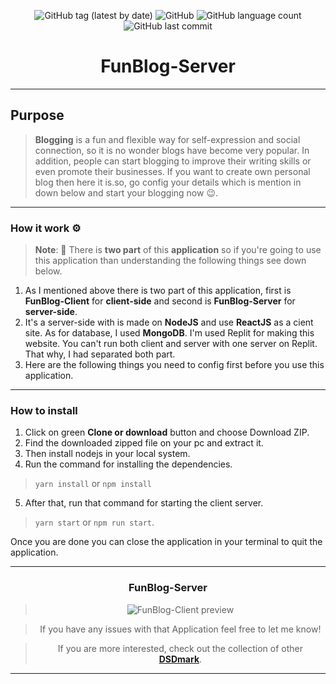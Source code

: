 <div align="center">

![GitHub tag (latest by date)](https://img.shields.io/github/v/tag/DSDmark/BubbleSort)
![GitHub](https://img.shields.io/github/license/DSDmark/BubbleSort)
![GitHub language count](https://img.shields.io/github/languages/count/DSDmark/BubbleSort)
![GitHub last commit](https://img.shields.io/github/last-commit/DSDmark/BubbleSort)

# FunBlog-Server

<div>

<div align="center">

<div align="left">

---

## Purpose

> **Blogging** is a fun and flexible way for self-expression and social connection, so it is no wonder blogs have become very popular. In addition, people can start blogging to improve their writing skills or even promote their businesses. If you want to create own personal blog then here it is.so, go config your details which is mention in down below and start your blogging now 😉.

---

### How it work ⚙️

> **Note**: 📝 There is **two part** of this **application** so if you're going to use this application than understanding the following things see down below.

1. As I mentioned above there is two part of this application, first is **FunBlog-Client** for **client-side** and second is **FunBlog-Server** for **server-side**. 
2. It's a server-side with is made on **NodeJS** and use **ReactJS** as a cient site. As for database, I used **MongoDB**. I'm used Replit for making this website. You can't run both client and server with one server on Replit. That why, I had separated both part.
3. Here are the following things you need to config first before you use this application.

---

### How to install

1. Click on green **Clone or download** button and choose Download ZIP.
2. Find the downloaded zipped file on your pc and extract it.
3. Then install nodejs in your local system.
4. Run the command for installing the dependencies.
> ```yarn install```
or
```npm install```

5. After that, run that command for starting the client server.

> ```yarn start``` or ```npm run start```.


Once you are done  you can close the application in your terminal to quit the application.

---

</div>

### FunBlog-Server

> ![**FunBlog-Client preview**](images/preview.gif "FunBlog-Client preview")

</div>

> If you have any issues with that Application feel free to let me know!

> If you are more interested, check out the collection of other [ **DSDmark**](https://github.com/DSDmark/ "DSDmark").

---
